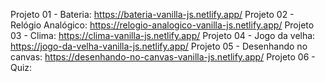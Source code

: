 Projeto 01 - Bateria: https://bateria-vanilla-js.netlify.app/
Projeto 02 - Relógio Analógico: https://relogio-analogico-vanilla-js.netlify.app/
Projeto 03 - Clima: https://clima-vanilla-js.netlify.app/
Projeto 04 - Jogo da velha: https://jogo-da-velha-vanilla-js.netlify.app/
Projeto 05 - Desenhando no canvas: https://desenhando-no-canvas-vanilla-js.netlify.app/
Projeto 06 - Quiz: 